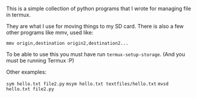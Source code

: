 This is a simple collection of python programs that I wrote for managing file in termux.

They are what I use for moving things to my SD card. There is also a few other programs like mmv, used like:

`mmv origin,destination origin2,destination2...`

To be able to use this you must have run `termux-setup-storage`. (And you must be running Termux :P)

Other examples:

`sym hello.txt file2.py`
`msym hello.txt textfiles/hello.txt`
`mvsd hello.txt file2.py`
